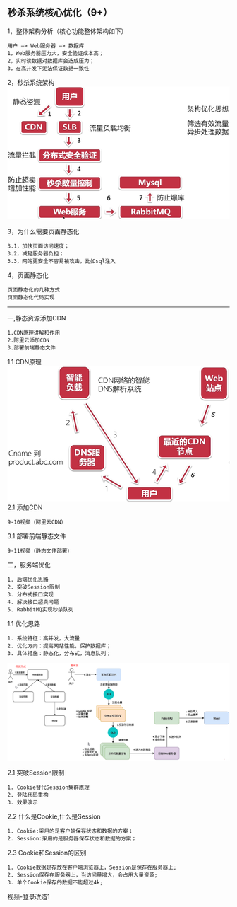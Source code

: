 ## 秒杀系统核心优化（9+）
1，整体架构分析（核心功能整体架构如下）

    用户 —> Web服务器 —> 数据库
    1，Web服务器压力大，安全验证成本高；
    2，实时读数据对数据库会造成压力；
    3，在高并发下无法保证数据一致性
2，秒杀系统架构
    ![Image text](images/006-秒杀架构.png)
    
3，为什么需要页面静态化

    3.1，加快页面访问速度；
    3.2，减轻服务器负担；
    3.3，网站更安全不容易被攻击，比如sql注入

4，页面静态化
    
    页面静态化的几种方式
    页面静态化代码实现
    
-------------------------------------------------------

一,静态资源添加CDN
    
    1.CDN原理讲解和作用
    2.阿里云添加CDN
    3.部署前端静态文件
1.1 CDN原理
   ![Image text](images/007-CDN原理.png)
2.1 添加CDN

    9-10视频（阿里云CDN）
3.1 部署前端静态文件
    
    9-11视频（静态文件部署）
二，服务端优化
    
    1. 后端优化思路
    2. 突破Session限制
    3. 分布式接口实现
    4. 解决接口超卖问题
    5. RabbitMQ实现秒杀队列
1.1 优化思路
    
    1. 系统特征：高并发，大流量
    2. 优化方向：提高网站性能，保护数据库；
    3. 具体措施：静态化，分布式，消息队列；
   ![Image text](images/008-传统方式vs高并发.png)
   
2.1 突破Session限制

    1. Cookie替代Session集群原理
    2. 登陆代码重构
    3. 效果演示
2.2 什么是Cookie,什么是Session
    
    1. Cookie:采用的是客户端保存状态和数据的方案；
    2. Session:采用的是服务器保存状态和数据的方案；
2.3 Cookie和Session的区别
    
    1. Cookie数据是存放在客户端浏览器上，Session是保存在服务器上;
    2. Session保存在服务器上，当访问量增大，会占用大量资源;
    3. 单个Cookie保存的数据不能超过4k;
视频-登录改造1



    